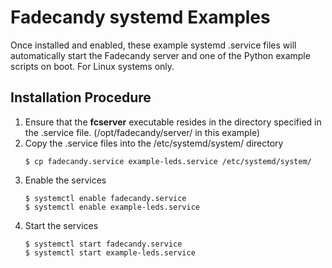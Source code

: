 Fadecandy systemd Examples
==========================

Once installed and enabled, these example systemd .service files will automatically start the Fadecandy server and one of the Python example scripts on boot.  For Linux systems only.

Installation Procedure
----------------------

1. Ensure that the __fcserver__ executable resides in the directory specified in the .service file. (/opt/fadecandy/server/ in this example)
2. Copy the .service files into the /etc/systemd/system/ directory
    ~~~
    $ cp fadecandy.service example-leds.service /etc/systemd/system/
    ~~~
3. Enable the services
    ~~~
    $ systemctl enable fadecandy.service
    $ systemctl enable example-leds.service
    ~~~
4. Start the services
    ~~~
    $ systemctl start fadecandy.service
    $ systemctl start example-leds.service
    ~~~
